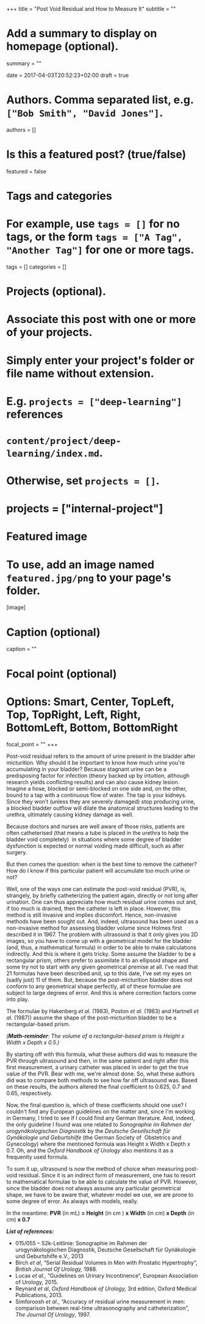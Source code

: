+++
title = "Post Void Residual and How to Measure It"
subtitle = ""

# Add a summary to display on homepage (optional).
summary = ""

date = 2017-04-03T20:52:23+02:00
draft = true

# Authors. Comma separated list, e.g. `["Bob Smith", "David Jones"]`.
authors = []

# Is this a featured post? (true/false)
featured = false

# Tags and categories
# For example, use `tags = []` for no tags, or the form `tags = ["A Tag", "Another Tag"]` for one or more tags.
tags = []
categories = []

# Projects (optional).
#   Associate this post with one or more of your projects.
#   Simply enter your project's folder or file name without extension.
#   E.g. `projects = ["deep-learning"]` references
#   `content/project/deep-learning/index.md`.
#   Otherwise, set `projects = []`.
# projects = ["internal-project"]

# Featured image
# To use, add an image named `featured.jpg/png` to your page's folder.
[image]
  # Caption (optional)
  caption = ""

  # Focal point (optional)
  # Options: Smart, Center, TopLeft, Top, TopRight, Left, Right, BottomLeft, Bottom, BottomRight
  focal_point = ""
+++

Post-void residual refers to the amount of urine present in the bladder after micturition. Why should it be important to know how much urine you're accumulating in your bladder? Because stagnant urine can be a predisposing factor for infection (theory backed up by intuition, although research yields conflicting results) and can also cause kidney lesion. Imagine a hose, blocked or semi-blocked on one side and, on the other, bound to a tap with a continuous flow of water. The tap is your kidneys. Since they won't (unless they are severely damaged) stop producing urine, a blocked bladder outflow will dilate the anatomical structures leading to the urethra, ultimately causing kidney damage as well.

Because doctors and nurses are well aware of those risks, patients are often catheterised (that means a tube is placed in the urethra to help the bladder void completely)  in situations where some degree of bladder dysfunction is expected or normal voiding made difficult, such as after surgery.

But then comes the question: when is the best time to remove the catheter? How do I know if this particular patient will accumulate too much urine or not?

Well, one of the ways one can estimate the post-void residual (PVR), is, strangely, by briefly catheterizing the patient again, directly or not long after urination. One can thus appreciate how much residual urine comes out and, if too much is drained, then the catheter is left in place. However, this method is still invasive and implies discomfort. Hence, non-invasive methods have been sought out. And, indeed, ultrasound has been used as a non-invasive method for assessing bladder volume since Holmes first described it in 1967. The problem with ultrasound is that it only gives you 2D images, so you have to come up with a geometrical model for the bladder (and, thus, a mathematical formula) in order to be able to make calculations indirectly. And this is where it gets tricky. Some assume the bladder to be a rectangular prism, others prefer to assimilate it to an ellipsoid shape and some try not to start with any given geometrical premise at all. I've read that 21 formulas have been described and, up to this date, I've set my eyes on (sadly just) 11 of them. But, because the post-micturition bladder does not conform to any geometrical shape perfectly, all of these formulae are subject to large degrees of error. And this is where correction factors come into play.

The formulae by Hakenberg <em>et al.</em> (1983), Poston <em>et al.</em> (1983) and Hartnell <em>et al.</em> (1987)) assume the shape of the post-micturition bladder to be a rectangular-based prism.

<em>(<b>Math-reminder</b>: The volume of a rectangular-based prism is Height x Width x Depth x 0.5.)</em>

By starting off with this formula, what these authors did was to measure the PVR through ultrasound and then, in the same patient and right after this first measurement, a urinary catheter was placed in order to get the true value of the PVR. Bear with me, we're almost done. So, what these authors did was to compare both methods to see how far off ultrasound was. Based on these results, the authors altered the final coefficient to 0.625, 0.7 and 0.65, respectively.

Now, the final question is, which of these coefficients should one use? I couldn't find any European guidelines on the matter and, since I'm working in Germany, I tried to see if I could find any German literature. And, indeed, the only guideline I found was one related to <em>Sonographie im Rahmen der urogynäkologischen Diagnostik</em> by the <em>Deutsche Gesellschaft für Gynäkologie und Geburtshilfe </em>(the German Society of  Obstetrics and Gynecology) where the mentioned formula was Height x Width x Depth x 0.7. Oh, and the <em>Oxford Handbook of Urology </em>also mentions it as a frequently used formula.

To sum it up, ultrasound is now the method of choice when measuring post-void residual. Since it is an indirect form of measurement, one has to resort to mathematical formulae to be able to calculate the value of PVR. However, since the bladder does not always assume any particular geometrical shape, we have to be aware that, whatever model we use, we are prone to some degree of error. As always with models, really.

In the meantime: <strong>PVR</strong> (in mL) <strong>= Height</strong> (in cm ) <strong>x Width</strong> (in cm) <strong>x Depth</strong> (in cm) <strong>x 0.7</strong>

<em><strong>List of references:</strong></em>
<ul>
	<li>015/055 – S2k-Leitlinie: Sonographie im Rahmen der urogynäkologischen Diagnostik, Deutsche Gesellschaft für Gynäkologie und Geburtshilfe e.V., 2013</li>
	<li>Birch <em>et al</em>, “Serial Residual Volumes in Men with Prostatic Hypertrophy”, <i>British</i> <i>Journal</i> <i>Of</i> <i>Urology</i><i>, </i>1988.</li>
	<li>Lucas <i>et al., </i>“Guidelines on Urinary Incontinence“, European Association of Urology, 2015.</li>
	<li>Reynard <em>et al</em>, <em>Oxford Handbook of Urology, </em>3rd edition, Oxford Medical Publications, 2013.</li>
	<li>Simforoosh <i>et</i><i> al</i>., “Accuracy of residual urine measurement in men: comparison between real-time ultrasonography and catheterization”, <i>The Journal Of Urology</i>, 1997.</li>
</ul>
 
